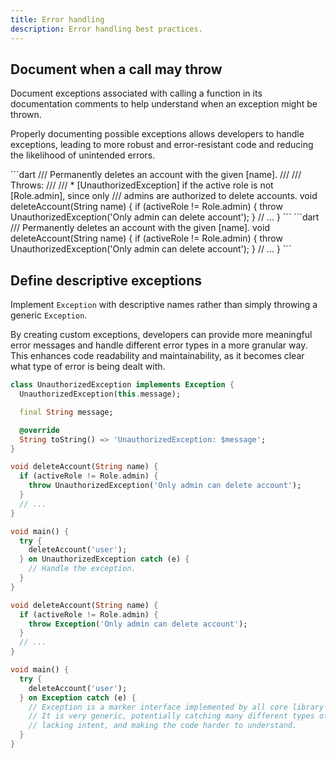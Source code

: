 ```yaml
---
title: Error handling
description: Error handling best practices.
---
```


## Document when a call may throw

Document exceptions associated with calling a function in its documentation comments to help understand when an exception might be thrown.

Properly documenting possible exceptions allows developers to handle exceptions, leading to more robust and error-resistant code and reducing the likelihood of unintended errors.

<Tabs>
  <TabItem label="Good ✅">
    ```dart
    /// Permanently deletes an account with the given [name].
    ///
    /// Throws:
    ///
    /// * [UnauthorizedException] if the active role is not [Role.admin], since only
    ///  admins are authorized to delete accounts.
    void deleteAccount(String name) {
      if (activeRole != Role.admin) {
        throw UnauthorizedException('Only admin can delete account');
      }
      // ...
    }
    ```
  </TabItem>
  <TabItem label="Bad ❗️">
    ```dart
    /// Permanently deletes an account with the given [name].
    void deleteAccount(String name) {
      if (activeRole != Role.admin) {
        throw UnauthorizedException('Only admin can delete account');
      }
      // ...
    }
    ```
  </TabItem>
</Tabs>

## Define descriptive exceptions

Implement `Exception` with descriptive names rather than simply throwing a generic `Exception`.

By creating custom exceptions, developers can provide more meaningful error messages and handle different error types in a more granular way. This enhances code readability and maintainability, as it becomes clear what type of error is being dealt with.

<Tabs>
  <TabItem label="Good ✅">

```dart
class UnauthorizedException implements Exception {
  UnauthorizedException(this.message);

  final String message;

  @override
  String toString() => 'UnauthorizedException: $message';
}

void deleteAccount(String name) {
  if (activeRole != Role.admin) {
    throw UnauthorizedException('Only admin can delete account');
  }
  // ...
}

void main() {
  try {
    deleteAccount('user');
  } on UnauthorizedException catch (e) {
    // Handle the exception.
  }
}

```

  </TabItem>
  <TabItem label="Bad ❗️">

```dart
void deleteAccount(String name) {
  if (activeRole != Role.admin) {
    throw Exception('Only admin can delete account');
  }
  // ...
}

void main() {
  try {
    deleteAccount('user');
  } on Exception catch (e) {
    // Exception is a marker interface implemented by all core library exceptions.
    // It is very generic, potentially catching many different types of exceptions,
    // lacking intent, and making the code harder to understand.
  }
}
```

  </TabItem>
</Tabs>
